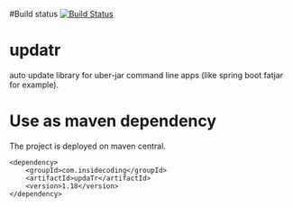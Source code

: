 #Build status
[![Build Status](https://snap-ci.com/ludovicianul/updatr/branch/master/build_image)](https://snap-ci.com/ludovicianul/updatr/branch/master)

# updatr
auto update library for uber-jar command line apps (like spring boot fatjar for example).

# Use as maven dependency
The project is deployed on maven central.

```
<dependency>
	<groupId>com.insidecoding</groupId>
	<artifactId>updaTr</artifactId>
	<version>1.18</version>
</dependency>
```
